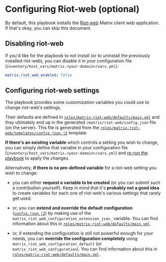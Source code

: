 # Configuring Riot-web (optional)

By default, this playbook installs the [Riot-web](https://github.com/vector-im/riot-web) Matrix client web application.
If that's okay, you can skip this document.


## Disabling riot-web

If you'd like for the playbook to not install (or to uninstall the previously installed riot-web), you can disable it in your configuration file (`inventory/host_vars/matrix.<your-domain>/vars.yml`):

```yaml
matrix_riot_web_enabled: false
```

## Configuring riot-web settings

The playbook provides some customization variables you could use to change riot-web's settings.

Their defaults are defined in [`roles/matrix-riot-web/defaults/main.yml`](../roles/matrix-riot-web/defaults/main.yml) and they ultimately end up in the generated `/matrix/riot-web/config.json` file (on the server). This file is generated from the [`roles/matrix-riot-web/templates/config.json.j2`](../roles/matrix-riot-web/templates/config.json.j2) template.

**If there's an existing variable** which controls a setting you wish to change, you can simply define that variable in your configuration file (`inventory/host_vars/matrix.<your-domain>/vars.yml`) and [re-run the playbook](installing.md) to apply the changes.

Alternatively, **if there is no pre-defined variable** for a riot-web setting you wish to change:

- you can either **request a variable to be created** (or you can submit such a contribution yourself). Keep in mind that it's **probably not a good idea** to create variables for each one of riot-web's various settings that rarely get used.

- or, you can **extend and override the default configuration** ([`config.json.j2`](../roles/matrix-riot-web/templates/config.json.j2)) by making use of the `matrix_riot_web_configuration_extension_json_` variable. You can find information about this in [`roles/matrix-riot-web/defaults/main.yml`](../roles/matrix-riot-web/defaults/main.yml).

- or, if extending the configuration is still not powerful enough for your needs, you can **override the configuration completely** using `matrix_riot_web_configuration_default` (or `matrix_riot_web_configuration`). You can find information about this in [`roles/matrix-riot-web/defaults/main.yml`](../roles/matrix-riot-web/defaults/main.yml).

